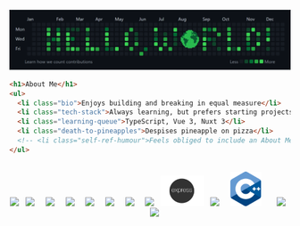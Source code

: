 <!-- Custom "Hello, World!" Banner (Canva) -->
![Hello, World! Banner](hello-world-banner-v2.png)

```html
<h1>About Me</h1>
<ul>
  <li class="bio">Enjoys building and breaking in equal measure</li>
  <li class="tech-stack">Always learning, but prefers starting projects</li>
  <li class="learning-queue">TypeScript, Vue 3, Nuxt 3</li>
  <li class="death-to-pineapples">Despises pineapple on pizza</li>
  <!-- <li class="self-ref-humour">Feels obliged to include an About Me</li> -->
</ul>
```
<br>

<div align="center">
  <img width="55px" src="https://cdn.jsdelivr.net/gh/devicons/devicon/icons/html5/html5-plain-wordmark.svg">
  &nbsp; 
  
  <img width="55px" src="https://cdn.jsdelivr.net/gh/devicons/devicon/icons/css3/css3-plain-wordmark.svg">
  &nbsp; &nbsp;
  
  <img width="55px" src="https://cdn.jsdelivr.net/gh/devicons/devicon/icons/sass/sass-original.svg">
  &nbsp; &nbsp;

  <img width="55px" src="https://cdn.jsdelivr.net/gh/devicons/devicon/icons/javascript/javascript-plain.svg">
  &nbsp; &nbsp;

  <img width="55px" src="https://cdn.jsdelivr.net/gh/devicons/devicon/icons/typescript/typescript-plain.svg" />
  &nbsp; &nbsp;

  <img width="55px" src="https://cdn.jsdelivr.net/gh/devicons/devicon/icons/vuejs/vuejs-original.svg">
  &nbsp; &nbsp;

  <img width="55px" src="https://cdn.jsdelivr.net/gh/devicons/devicon/icons/nuxtjs/nuxtjs-original.svg" />
  &nbsp; &nbsp;

  <img width="55px" src="https://cdn.jsdelivr.net/gh/devicons/devicon/icons/nodejs/nodejs-original.svg" />
  &nbsp;

  <img height="55px" src="expressjs_logo.png" />
  &nbsp; 

  <img width="55px" src="https://cdn.jsdelivr.net/gh/devicons/devicon/icons/mongodb/mongodb-original.svg" />
  &nbsp; &nbsp;

  <img width="55px" src="cpp-logo.png">
  &nbsp; &nbsp; &nbsp;

  <img width="55px" src="https://cdn.jsdelivr.net/gh/devicons/devicon/icons/qt/qt-original.svg" />
  &nbsp; &nbsp; &nbsp;

  <img width="55px" src="https://cdn.jsdelivr.net/gh/devicons/devicon/icons/opencv/opencv-original.svg" />

</div>

<!-- Custom Contact Info Banner (Canva) -->
<!-- <img src="contact-info-design.png" alt="Contact Info Banner"> -->

<!-- Credits to Devicon for icons (https://devicon.dev/) -->
<link rel="stylesheet" href="https://cdn.jsdelivr.net/gh/devicons/devicon@v2.15.1/devicon.min.css">
